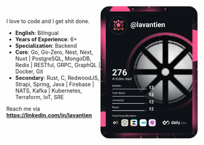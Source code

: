 <div>
  <a href="https://app.daily.dev/lavantien" target="_blank">
    <img src="https://github.com/lavantien/lavantien/blob/main/devcard.svg" width="256" align="right" alt="Tien La's Dev Card"/>
  </a>
</div>

<br />

I love to code and I get shit done.

- **English**: Bilingual
- **Years of Experience**: 6+
- **Specialization**: Backend
- **Core**: Go, Go-Zero, Nest, Next, Nuxt | PostgreSQL, MongoDB, Redis | RESTful, GRPC, GraphQL | Docker, Git
- **Secondary**: Rust, C, RedwoodJS, Strapi, Spring, Java | Firebase | NATS, Kafka | Kubernetes, Terraform, IoT, SRE

Reach me via **https://linkedin.com/in/lavantien**
